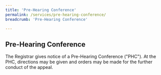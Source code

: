 ```yaml
---
title: 'Pre-Hearing Conference'
permalink: /services/pre-hearing-conference/
breadcrumb: 'Pre-Hearing Conference'

---
```



Pre-Hearing Conference
---
The Registrar gives notice of a Pre-Hearing Conference ("PHC"). At the PHC, directions may be given and orders may be made for the further conduct of the appeal.

